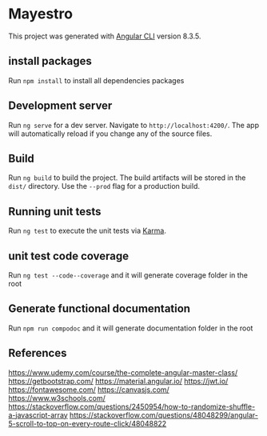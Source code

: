 # Mayestro

This project was generated with [Angular CLI](https://github.com/angular/angular-cli) version 8.3.5.

## install packages

Run `npm install` to install all dependencies packages

## Development server

Run `ng serve` for a dev server. Navigate to `http://localhost:4200/`. The app will automatically reload if you change any of the source files.

## Build

Run `ng build` to build the project. The build artifacts will be stored in the `dist/` directory. Use the `--prod` flag for a production build.

## Running unit tests

Run `ng test` to execute the unit tests via [Karma](https://karma-runner.github.io).

## unit test code coverage

Run `ng test --code--coverage` and it will generate coverage folder in the root

## Generate functional documentation

Run `npm run compodoc` and it will generate documentation folder in the root

## References

https://www.udemy.com/course/the-complete-angular-master-class/
https://getbootstrap.com/
https://material.angular.io/
https://jwt.io/
https://fontawesome.com/
https://canvasjs.com/
https://www.w3schools.com/
https://stackoverflow.com/questions/2450954/how-to-randomize-shuffle-a-javascript-array 
https://stackoverflow.com/questions/48048299/angular-5-scroll-to-top-on-every-route-click/48048822

